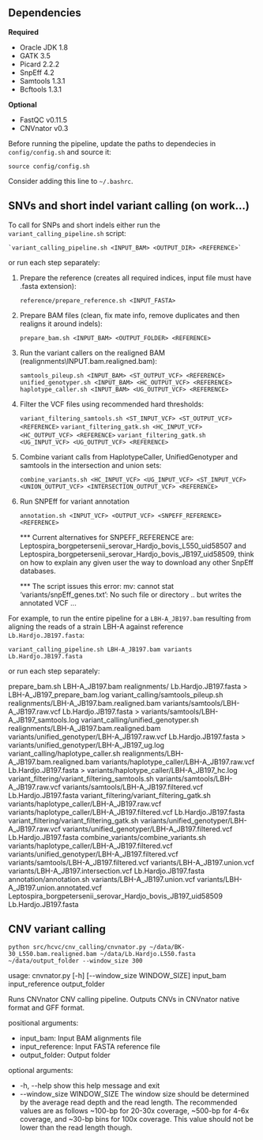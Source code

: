 ## Dependencies

**Required**
* Oracle JDK 1.8
* GATK 3.5
* Picard 2.2.2
* SnpEff 4.2
* Samtools 1.3.1
* Bcftools 1.3.1

**Optional**
* FastQC v0.11.5
* CNVnator v0.3

Before running the pipeline, update the paths to dependecies in `config/config.sh` and source it:

	source config/config.sh

Consider adding this line to `~/.bashrc`.

## SNVs and short indel variant calling (on work...)

To call for SNPs and short indels either run the `variant_calling_pipeline.sh` script:

	`variant_calling_pipeline.sh <INPUT_BAM> <OUTPUT_DIR> <REFERENCE>`

or run each step separately:

1) Prepare the reference (creates all required indices, input file must have .fasta extension):

	`reference/prepare_reference.sh <INPUT_FASTA>`

2) Prepare BAM files (clean, fix mate info, remove duplicates and then realigns it around indels):

	`prepare_bam.sh <INPUT_BAM> <OUTPUT_FOLDER> <REFERENCE>`

3) Run the variant callers on the realigned BAM (realignments\INPUT.bam.realigned.bam):

	`samtools_pileup.sh <INPUT_BAM> <ST_OUTPUT_VCF> <REFERENCE>`
	`unified_genotyper.sh <INPUT_BAM> <HC_OUTPUT_VCF> <REFERENCE>`
	`haplotype_caller.sh <INPUT_BAM> <UG_OUTPUT_VCF> <REFERENCE>`

4) Filter the VCF files using recommended hard thresholds:

	`variant_filtering_samtools.sh <ST_INPUT_VCF> <ST_OUTPUT_VCF> <REFERENCE>`
	`variant_filtering_gatk.sh <HC_INPUT_VCF> <HC_OUTPUT_VCF> <REFERENCE>`
	`variant_filtering_gatk.sh <UG_INPUT_VCF> <UG_OUTPUT_VCF> <REFERENCE>`

5) Combine variant calls from HaplotypeCaller, UnifiedGenotyper and samtools in the intersection and union sets:

	`combine_variants.sh <HC_INPUT_VCF> <UG_INPUT_VCF> <ST_INPUT_VCF> <UNION_OUTPUT_VCF> <INTERSECTION_OUTPUT_VCF> <REFERENCE>`

6) Run SNPEff for variant annotation

    `annotation.sh <INPUT_VCF> <OUTPUT_VCF> <SNPEFF_REFERENCE> <REFERENCE>`

    *** Current alternatives for SNPEFF_REFERENCE are: Leptospira_borgpetersenii_serovar_Hardjo_bovis_L550_uid58507 and Leptospira_borgpetersenii_serovar_Hardjo_bovis_JB197_uid58509,
    think on how to explain any given user the way to download any other SnpEff databases.

    *** The script issues this error: mv: cannot stat ‘variants/snpEff_genes.txt’: No such file or directory .. but writes the annotated VCF ...

For example, to run the entire pipeline for a `LBH-A_JB197.bam` resulting from aligning the reads of a strain LBH-A against reference `Lb.Hardjo.JB197.fasta`:

`variant_calling_pipeline.sh LBH-A_JB197.bam variants Lb.Hardjo.JB197.fasta`

or run each step separately:

prepare_bam.sh LBH-A_JB197.bam realignments/ Lb.Hardjo.JB197.fasta > LBH-A_JB197_prepare_bam.log
variant_calling/samtools_pileup.sh realignments/LBH-A_JB197.bam.realigned.bam variants/samtools/LBH-A_JB197.raw.vcf Lb.Hardjo.JB197.fasta > variants/samtools/LBH-A_JB197_samtools.log
variant_calling/unified_genotyper.sh realignments/LBH-A_JB197.bam.realigned.bam variants/unified_genotyper/LBH-A_JB197.raw.vcf Lb.Hardjo.JB197.fasta > variants/unified_genotyper/LBH-A_JB197_ug.log
variant_calling/haplotype_caller.sh realignments/LBH-A_JB197.bam.realigned.bam variants/haplotype_caller/LBH-A_JB197.raw.vcf Lb.Hardjo.JB197.fasta > variants/haplotype_caller/LBH-A_JB197_hc.log
variant_filtering/variant_filtering_samtools.sh variants/samtools/LBH-A_JB197.raw.vcf variants/samtools/LBH-A_JB197.filtered.vcf Lb.Hardjo.JB197.fasta
variant_filtering/variant_filtering_gatk.sh variants/haplotype_caller/LBH-A_JB197.raw.vcf variants/haplotype_caller/LBH-A_JB197.filtered.vcf Lb.Hardjo.JB197.fasta
variant_filtering/variant_filtering_gatk.sh variants/unified_genotyper/LBH-A_JB197.raw.vcf variants/unified_genotyper/LBH-A_JB197.filtered.vcf Lb.Hardjo.JB197.fasta
combine_variants/combine_variants.sh variants/haplotype_caller/LBH-A_JB197.filtered.vcf variants/unified_genotyper/LBH-A_JB197.filtered.vcf variants/samtools/LBH-A_JB197.filtered.vcf variants/LBH-A_JB197.union.vcf variants/LBH-A_JB197.intersection.vcf Lb.Hardjo.JB197.fasta
annotation/annotation.sh variants/LBH-A_JB197.union.vcf variants/LBH-A_JB197.union.annotated.vcf Leptospira_borgpetersenii_serovar_Hardjo_bovis_JB197_uid58509 Lb.Hardjo.JB197.fasta

## CNV variant calling
`python src/hcvc/cnv_calling/cnvnator.py ~/data/BK-30_L550.bam.realigned.bam ~/data/Lb.Hardjo.L550.fasta ~/data/output_folder --window_size 300`

usage: cnvnator.py [-h] [--window_size WINDOW_SIZE]
                   input_bam input_reference output_folder

Runs CNVnator CNV calling pipeline. Outputs CNVs in CNVnator native format and GFF format.

positional arguments:
* input_bam:             Input BAM alignments file
* input_reference:       Input FASTA reference file
* output_folder:         Output folder

optional arguments:
* -h, --help            show this help message and exit
* --window_size WINDOW_SIZE
                        The window size should be determined by the average
                        read depth and the read length. The recommended values
                        are as follows ~100-bp for 20-30x coverage, ~500-bp
                        for 4-6x coverage, and ~30-bp bins for 100x coverage.
                        This value should not be lower than the read length
                        though.

